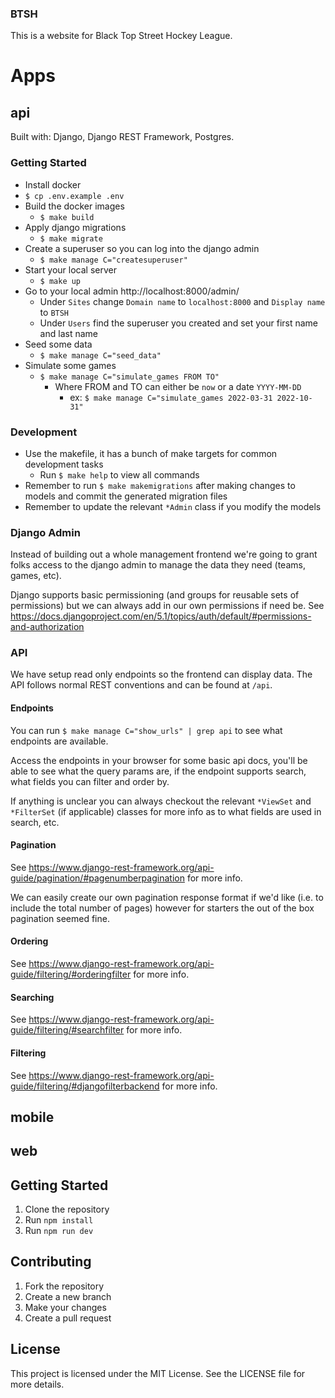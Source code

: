 ### BTSH

This is a website for Black Top Street Hockey League.

# Apps

## api

Built with: Django, Django REST Framework, Postgres.

### Getting Started

* Install docker
* `$ cp .env.example .env`
* Build the docker images
  * `$ make build`
* Apply django migrations
  * `$ make migrate`
* Create a superuser so you can log into the django admin
  * `$ make manage C="createsuperuser"`
* Start your local server
  * `$ make up`
* Go to your local admin http://localhost:8000/admin/
  * Under `Sites` change `Domain name` to `localhost:8000` and `Display name` to `BTSH`
  * Under `Users` find the superuser you created and set your first name and last name
* Seed some data
  * `$ make manage C="seed_data"`
* Simulate some games
  * `$ make manage C="simulate_games FROM TO"`
    * Where FROM and TO can either be `now` or a date `YYYY-MM-DD`
      * ex: `$ make manage C="simulate_games 2022-03-31 2022-10-31"`

### Development

* Use the makefile, it has a bunch of make targets for common development tasks
  * Run `$ make help` to view all commands
* Remember to run `$ make makemigrations` after making changes to models and commit the generated migration files
* Remember to update the relevant `*Admin` class if you modify the models

### Django Admin

Instead of building out a whole management frontend we're going to grant folks access to the django admin to manage
the data they need (teams, games, etc).

Django supports basic permissioning (and groups for reusable sets of permissions) but we can always add in our own
permissions if need be. See https://docs.djangoproject.com/en/5.1/topics/auth/default/#permissions-and-authorization

### API

We have setup read only endpoints so the frontend can display data. The API follows normal REST conventions
and can be found at `/api`.

#### Endpoints

You can run `$ make manage C="show_urls" | grep api` to see what endpoints are available.

Access the endpoints in your browser for some basic api docs, you'll be able to see what the query params are, if the
endpoint supports search, what fields you can filter and order by.

If anything is unclear you can always checkout the relevant `*ViewSet` and `*FilterSet` (if applicable) classes for more
info as to what fields are used in search, etc.

#### Pagination

See https://www.django-rest-framework.org/api-guide/pagination/#pagenumberpagination for more info.

We can easily create our own pagination response format if we'd like (i.e. to include the total number of pages) however
for starters the out of the box pagination seemed fine.

#### Ordering

See https://www.django-rest-framework.org/api-guide/filtering/#orderingfilter for more info.

#### Searching

See https://www.django-rest-framework.org/api-guide/filtering/#searchfilter for more info.

#### Filtering

See https://www.django-rest-framework.org/api-guide/filtering/#djangofilterbackend for more info.

## mobile

## web

## Getting Started

1. Clone the repository
2. Run `npm install`
3. Run `npm run dev`

## Contributing

1. Fork the repository
2. Create a new branch
3. Make your changes
4. Create a pull request

## License

This project is licensed under the MIT License. See the LICENSE file for more details.
